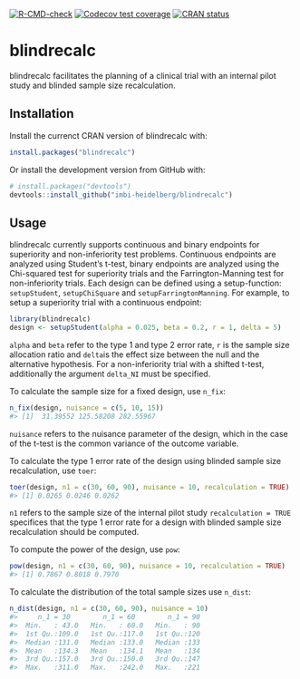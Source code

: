 
<!-- README.md is generated from README.Rmd. Please edit that file -->
<!-- badges: start -->

[![R-CMD-check](https://github.com/imbi-heidelberg/blindrecalc/workflows/R-CMD-check/badge.svg)](https://github.com/imbi-heidelberg/blindrecalc/actions)
[![Codecov test
coverage](https://codecov.io/gh/imbi-heidelberg/blindrecalc/branch/master/graph/badge.svg)](https://codecov.io/gh/imbi-heidelberg/blindrecalc?branch=master)
[![CRAN
status](https://www.r-pkg.org/badges/version/blindrecalc)](https://cran.r-project.org/package=blindrecalc)
<!-- badges: end -->

# blindrecalc

blindrecalc facilitates the planning of a clinical trial with an
internal pilot study and blinded sample size recalculation.

## Installation

Install the currenct CRAN version of blindrecalc with:

``` r
install.packages("blindrecalc")
```

Or install the development version from GitHub with:

``` r
# install.packages("devtools")
devtools::install_github("imbi-heidelberg/blindrecalc")
```

## Usage

blindrecalc currently supports continuous and binary endpoints for
superiority and non-inferiority test problems. Continuous endpoints are
analyzed using Student’s t-test, binary endpoints are analyzed using the
Chi-squared test for superiority trials and the Farrington-Manning test
for non-inferiority trials. Each design can be defined using a
setup-function: `setupStudent`, `setupChiSquare` and
`setupFarringtonManning`. For example, to setup a superiority trial with
a continuous endpoint:

``` r
library(blindrecalc)
design <- setupStudent(alpha = 0.025, beta = 0.2, r = 1, delta = 5)
```

`alpha` and `beta` refer to the type 1 and type 2 error rate, `r` is the
sample size allocation ratio and `delta`is the effect size between the
null and the alternative hypothesis. For a non-inferiority trial with a
shifted t-test, additionally the argument `delta_NI` must be specified.

To calculate the sample size for a fixed design, use `n_fix`:

``` r
n_fix(design, nuisance = c(5, 10, 15))
#> [1]  31.39552 125.58208 282.55967
```

`nuisance` refers to the nuisance parameter of the design, which in the
case of the t-test is the common variance of the outcome variable.

To calculate the type 1 error rate of the design using blinded sample
size recalculation, use `toer`:

``` r
toer(design, n1 = c(30, 60, 90), nuisance = 10, recalculation = TRUE)
#> [1] 0.0265 0.0246 0.0262
```

`n1` refers to the sample size of the internal pilot study
`recalculation = TRUE` specifices that the type 1 error rate for a
design with blinded sample size recalculation should be computed.

To compute the power of the design, use `pow`:

``` r
pow(design, n1 = c(30, 60, 90), nuisance = 10, recalculation = TRUE)
#> [1] 0.7867 0.8018 0.7970
```

To calculate the distribution of the total sample sizes use `n_dist`:

``` r
n_dist(design, n1 = c(30, 60, 90), nuisance = 10)
#>     n_1 = 30        n_1 = 60        n_1 = 90  
#>  Min.   : 43.0   Min.   : 60.0   Min.   : 90  
#>  1st Qu.:109.0   1st Qu.:117.0   1st Qu.:120  
#>  Median :131.0   Median :133.0   Median :133  
#>  Mean   :134.3   Mean   :134.1   Mean   :134  
#>  3rd Qu.:157.0   3rd Qu.:150.0   3rd Qu.:147  
#>  Max.   :311.0   Max.   :242.0   Max.   :221
```
